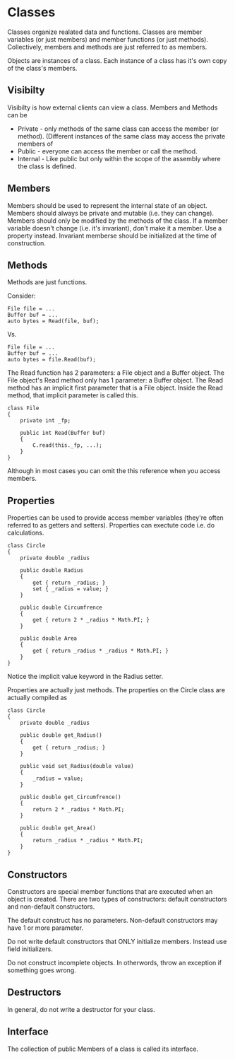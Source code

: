 Classes
=======

Classes organize realated data and functions.
Classes are member variables (or just members) and member functions (or just methods).
Collectively, members and methods are just referred to as members.

Objects are instances of a class.
Each instance of a class has it's own copy of the class's members.


Visibilty
---------

Visibilty is how external clients can view a class.  Members and Methods can be 
*	Private - only methods of the same class can access the member (or method).
	(Different instances of the same class may access the private members of 
*	Public - everyone can access the member or call the method.
*	Internal - Like public but only within the scope of the assembly where the class is defined.

Members
-------

Members should be used to represent the internal state of an object.
Members should always be private and mutable (i.e. they can change).
Members should only be modified by the methods of the class.
If a member variable doesn't change (i.e. it's invariant), don't make it a member.  Use a property instead.
Invariant memberse should be initialized at the time of construction.

Methods
-------

Methods are just functions.  

Consider:

```
File file = ...
Buffer buf = ...
auto bytes = Read(file, buf);
```

Vs.

```
File file = ...
Buffer buf = ...
auto bytes = file.Read(buf);
```

The Read function has 2 parameters: a File object and a Buffer object.
The File object's Read method only has 1 parameter: a Buffer object.
The Read method has an implicit first parameter that is a File object.
Inside the Read method, that implicit parameter is called this.

```
class File 
{
	private int _fp;

	public int Read(Buffer buf)
	{
		C.read(this._fp, ...);
	}
}
```

Although in most cases you can omit the this reference when you access members.


Properties
----------

Properties can be used to provide access member variables (they're often referred to as getters and setters).
Properties can exectute code i.e. do calculations.

```
class Circle 
{
	private double _radius

	public double Radius
	{
		get { return _radius; } 
		set { _radius = value; }
	}
	
	public double Circumfrence 
	{
		get { return 2 * _radius * Math.PI; }
	}

	public double Area 
	{
		get { return _radius * _radius * Math.PI; }
	}
}
```

Notice the implicit value keyword in the Radius setter.

Properties are actually just methods.  The properties on the Circle class are actually compiled as 

```
class Circle 
{
	private double _radius

	public double get_Radius()
	{
		get { return _radius; } 
	}
	
	public void set_Radius(double value)
	{
		_radius = value;
	}
	
	public double get_Circumfrence()
	{
		return 2 * _radius * Math.PI;
	}

	public double get_Area() 
	{
		return _radius * _radius * Math.PI; 
	}
}
```


Constructors
------------

Constructors are special member functions that are executed when an object is created.
There are two types of constructors: default constructors and non-default constructors.

The default construct has no parameters.  Non-default constructors may have 1 or more parameter.

Do not write default constructors that ONLY initialize members.  Instead use field initializers.

Do not construct incomplete objects.  In otherwords, throw an exception if something goes wrong.


Destructors
-----------

In general, do not write a destructor for your class.


Interface
---------

The collection of public Members of a class is called its interface.



